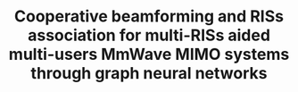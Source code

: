 ---
authors:
  - name: Mengbing Liu
    url: "https://liumengbing.com/"
  - name: Chongwen huang
    url: ""
  - name:  Marco Di Renzo
    url: ""
  - name: Mérouane Debbah
    url: ""
  - name: Chau Yuen
    url: https://blogs.ntu.edu.sg/chau-yuen/
published_place: IEEE International Conference on Communications (ICC)
published_year: 2023
published_month: 5
tags:
    - Reconfigurable intelligent surface
    - Graph Neural Network
paper_id: "9yKSN-GCB0IC"
title: Cooperative beamforming and RISs association for multi-RISs aided multi-users MmWave MIMO systems through graph neural networks
slug: cooperative-beamforming-and-RISs-association-for-multi-RISs-aided-multi-users-MmWave-MIMO-systems-through-graph-neural-networks
featured: true
bibtex:
  |-
    @inproceedings{inproceedings,
    author = {Liu, Mengbing and Chongwen, Huang and Di Renzo, Marco and Debbah, mérouane and Yuen, Chau},
    year = {2023},
    month = {05},
    pages = {4286-4291},
    title = {Cooperative Beamforming and RISs Association for Multi-RISs Aided Multi-Users MmWave MIMO Systems Through Graph Neural Networks},
    doi = {10.1109/ICC45041.2023.10278986}
    }
homepage: https://ieeexplore.ieee.org/abstract/document/10278986
links:
  - name: arXiv
    url: https://arxiv.org/pdf/2302.04183
  # - name: IEEE Xplore
  #   url: https://ieeexplore.ieee.org/abstract/document/10278986
og_image: /pubs/Robust-GSSLAM/overview.png
---